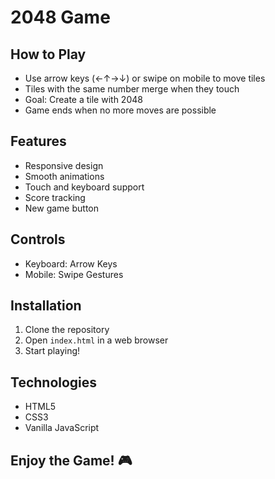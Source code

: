 # 2048 Game

## How to Play
- Use arrow keys (←↑→↓) or swipe on mobile to move tiles
- Tiles with the same number merge when they touch
- Goal: Create a tile with 2048
- Game ends when no more moves are possible

## Features
- Responsive design
- Smooth animations
- Touch and keyboard support
- Score tracking
- New game button

## Controls
- Keyboard: Arrow Keys
- Mobile: Swipe Gestures

## Installation
1. Clone the repository
2. Open `index.html` in a web browser
3. Start playing!

## Technologies
- HTML5
- CSS3
- Vanilla JavaScript

## Enjoy the Game! 🎮
